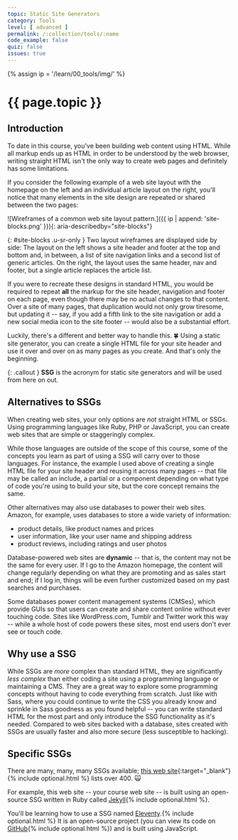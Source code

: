 ```yaml
---
topic: Static Site Generators
category: Tools
level: [ advanced ]
permalink: /:collection/tools/:name
code_example: false
quiz: false
issues: true
---
```


{% assign ip = '/learn/00_tools/img/' %}


# {{ page.topic }}

## Introduction
To date in this course, you've been building web content using HTML. While all markup ends up as HTML in order to be understood by the web browser, writing straight HTML isn't the only way to create web pages and definitely has some limitations.

If you consider the following example of a web site layout with the homepage on the left and an individual article layout on the right, you'll notice that many elements in the site design are repeated or shared between the two pages:

![Wireframes of a common web site layout pattern.]({{ ip | append: 'site-blocks.png' }}){: aria-describedby="site-blocks"}

{: #site-blocks .u-sr-only }
Two layout wireframes are displayed side by side: The layout on the left shows a site header and footer at the top and bottom and, in between, a list of site navigation links and a second list of generic articles. On the right, the layout uses the same header, nav and footer, but a single article replaces the article list.

If you were to recreate these designs in standard HTML, you would be required to repeat **all** the markup for the site header, navigation and footer on each page, even though there may be no actual changes to that content. Over a site of many pages, that duplication would not only grow tiresome, but updating it -- say, if you add a fifth link to the site navigation or add a new social media icon to the site footer -- would also be a substantial effort.

Luckily, there's a different and better way to handle this. <span class="emoji">🍀</span> Using a static site generator, you can create a single HTML file for your site header and use it over and over on as many pages as you create. And that's only the beginning.

{: .callout }
<b>SSG</b> is the acronym for static site generators and will be used from here on out.


## Alternatives to SSGs
When creating web sites, your only options are _not_ straight HTML or SSGs. Using programming languages like Ruby, PHP or JavaScript, you can create web sites that are simple or staggeringly complex.

While those languages are outside of the scope of this course, some of the concepts you learn as part of using a SSG will carry over to those languages. For instance, the example I used above of creating a single HTML file for your site header and reusing it across many pages -- that file may be called an include, a partial or a component depending on what type of code you're using to build your site, but the core concept remains the same.

Other alternatives may also use databases to power their web sites. Amazon, for example, uses databases to store a wide variety of information:
- product details, like product names and prices
- user information, like your user name and shipping address
- product reviews, including ratings and user photos

Database-powered web sites are <b>dynamic</b> -- that is, the content may not be the same for every user. If I go to the Amazon homepage, the content will change regularly depending on what they are promoting and as sales start and end; if I log in, things will be even further customized based on my past searches and purchases.

Some databases power content management systems (CMSes), which provide GUIs so that users can create and share content online without ever touching code. Sites like WordPress.com, Tumblr and Twitter work this way -- while a whole host of code powers these sites, most end users don't ever see or touch code.

## Why use a SSG
While SSGs are _more_ complex than standard HTML, they are significantly _less complex_ than either coding a site using a programming language or maintaining a CMS. They are a great way to explore some programming concepts without having to code everything from scratch. Just like with Sass, where you could continue to write the CSS you already know and sprinkle in Sass goodness as you found helpful -- you can write standard HTML for the most part and only introduce the SSG functionality as it's needed. Compared to web sites backed with a database, sites created with SSGs are usually faster and also more secure (less susceptible to hacking).

## Specific SSGs
There are many, many, many SSGs available; [this web site](https://staticsitegenerators.net/){:target="_blank"}{% include optional.html %} lists over 400. <span class="emoji">🙀</span>

For example, this web site -- your course web site -- is built using an open-source SSG written in Ruby called [Jekyll](http://jekyllrb.com/){% include optional.html %}.

You'll be learning how to use a SSG named [Eleventy](https://www.11ty.dev/).{% include optional.html %} It is an open-source project (you can view its code on [GitHub](https://github.com/11ty/eleventy/){% include optional.html %}) and is built using JavaScript.
